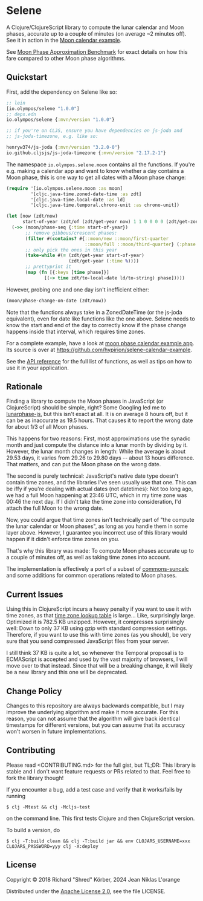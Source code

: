 # Selene

A Clojure/ClojureScript library to compute the lunar calendar and Moon phases,
accurate up to a couple of minutes (on average ~2 minutes off). See it in action
in the [Moon calendar example](https://hypirion.github.io/selene-calendar-example/).

See [Moon Phase Approximation
Benchmark](https://github.com/hypirion/moon-phase-approximation-benchmark) for
exact details on how this fare compared to other Moon phase algorithms.

## Quickstart

First, add the dependency on Selene like so:

```clj
;; lein
[io.olympos/selene "1.0.0"]
;; deps.edn
io.olympos/selene {:mvn/version "1.0.0"}

;; if you're on CLJS, ensure you have dependencies on js-joda and
;; js-joda-timezone, e.g. like so:

henryw374/js-joda {:mvn/version "3.2.0-0"}
io.github.cljsjs/js-joda-timezone {:mvn/version "2.17.2-1"}
```

The namespace `io.olympos.selene.moon` contains all the functions. If you're
e.g. making a calendar app and want to know whether a day contains a Moon phase,
this is one way to get all dates with a Moon phase change:

```clj
(require '[io.olympos.selene.moon :as moon]
         '[cljc.java-time.zoned-date-time :as zdt]
         '[cljc.java-time.local-date :as ld]
         '[cljc.java-time.temporal.chrono-unit :as chrono-unit])

(let [now (zdt/now)
      start-of-year (zdt/of (zdt/get-year now) 1 1 0 0 0 0 (zdt/get-zone now))]
  (->> (moon/phase-seq {:time start-of-year})
       ;; remove gibbous/crescent phases:
       (filter #(contains? #{::moon/new ::moon/first-quarter
                             ::moon/full ::moon/third-quarter} (:phase %)))
       ;; only pick the ones in this year
       (take-while #(= (zdt/get-year start-of-year)
                       (zdt/get-year (:time %))))
       ;; prettyprint it
       (map (fn [{:keys [time phase]}]
              [(-> time zdt/to-local-date ld/to-string) phase]))))
```

However, probing one and one day isn't inefficient either:

```clj
(moon/phase-change-on-date (zdt/now))
```

Note that the functions always take in a ZonedDateTime (or the js-joda
equivalent), even for date like functions like the one above. Selene needs to
know the start and end of the day to correctly know if the phase change happens
inside that interval, which requires time zones.

For a complete example, have a look at [moon phase calendar example
app](https://hypirion.github.io/selene-calendar-example/). Its source is over at
https://github.com/hypirion/selene-calendar-example.

See the [API reference](http://olympos-labs.github.io/clj-selene/) for the full
list of functions, as well as tips on how to use it in your application.

## Rationale

Finding a library to compute the Moon phases in JavaScript (or ClojureScript)
should be simple, right? Some Googling led me to
[lunarphase-js](https://www.npmjs.com/package/lunarphase-js), but this isn't
exact at all. It is on average 8 hours off, but it can be as inaccurate as 19.5
hours. That causes it to report the wrong date for about 1/3 of all Moon phases.

This happens for two reasons: First, most approximations use the synadic month
and just compute the distance into a lunar month by dividing by it. However, the
lunar month changes in length: While the average is about 29.53 days, it varies
from 29.26 to 29.80 days -- about 13 hours difference. That matters, and can
put the Moon phase on the wrong date.

The second is purely technical: JavaScript's native date type doesn't contain
time zones, and the libraries I've seen usually use that one. This can be iffy
if you're dealing with actual dates (not datetimes): Not too long ago, we had a
full Moon happening at 23:46 UTC, which in my time zone was 00:46 the next day.
If I didn't take the time zone into consideration, I'd attach the full Moon to
the wrong date.

Now, you could argue that time zones isn't technically part of "the compute the
lunar calendar or Moon phases", as long as you handle them in some layer above.
However, I guarantee you incorrect use of this library would happen if it didn't
enforce time zones on you.

That's why this library was made: To compute Moon phases accurate up to a couple
of minutes off, as well as taking time zones into account.

The implementation is effectively a port of a subset of
[commons-suncalc](https://github.com/shred/commons-suncalc) and some additions
for common operations related to Moon phases.

## Current Issues

Using this in ClojureScript incurs a heavy penalty if you want to use it with
time zones, as that [time zone lookup
table](https://github.com/js-joda/js-joda/blob/d8431367a355e3e86adebedaab05c3072178ff5b/packages/timezone/data/packed/latest.json)
is large... Like, surprisingly large. Optimized it is 782.5 KB unzipped.
However, it compresses surprisingly well: Down to only 37 KB using gzip with
standard compression settings. Therefore, if you want to use this with time
zones (as you should), be very sure that you send compressed JavaScript files
from your server.

I still think 37 KB is quite a lot, so whenever the Temporal proposal is to
ECMAScript is accepted and used by the vast majority of browsers, I will move
over to that instead. Since that will be a breaking change, it will likely be a
new library and this one will be deprecated.

## Change Policy

Changes to this repository are always backwards compatible, but I may improve
the underlying algorithm and make it more accurate. For this reason, you can not
assume that the algorithm will give back identical timestamps for different
versions, but you can assume that its accuracy won't worsen in future
implementations.

## Contributing

Please read <CONTRIBUTING.md> for the full gist, but TL;DR: This library is
stable and I don't want feature requests or PRs related to that. Feel free to
fork the library though!

If you encounter a bug, add a test case and verify that it works/fails by
running

```shell
$ clj -Mtest && clj -Mcljs-test
```

on the command line. This first tests Clojure and then ClojureScript version.

To build a version, do

```shell
$ clj -T:build clean && clj -T:build jar && env CLOJARS_USERNAME=xxx CLOJARS_PASSWORD=yyy clj -X:deploy
```

## License

Copyright © 2018 Richard "Shred" Körber, 2024 Jean Niklas L'orange

Distributed under the [Apache License
2.0](http://www.apache.org/licenses/LICENSE-2.0), see the file LICENSE.
